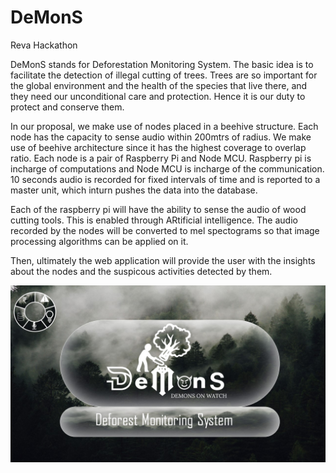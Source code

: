 # DeMonS
Reva Hackathon

DeMonS stands for Deforestation Monitoring System. The basic idea is to facilitate the detection of illegal cutting of trees.
Trees are so important for the global environment and the health of the species that live there, and they need our unconditional care and protection. Hence it is our duty to protect and conserve them.

In our proposal, we make use of nodes placed in a beehive structure. Each node has the capacity to sense audio within 200mtrs of radius. We make use of beehive architecture since it has the highest coverage to overlap ratio.
Each node is a pair of Raspberry Pi and Node MCU. Raspberry pi is incharge of computations and Node MCU is incharge of the communication.
10 seconds audio is recorded for fixed intervals of time and is reported to a master unit, which inturn pushes the data into the database.

Each of the raspberry pi will have the ability to sense the audio of wood cutting tools. This is enabled through ARtificial intelligence.
The audio recorded by the nodes will be converted to mel spectograms so that image processing algorithms can be applied on it.

Then, ultimately the web application will provide the user with the insights about the nodes and the suspicous activities detected by them.


![alt text](https://github.com/HarshithDR/DeMonS/blob/main/slide2.jpeg?raw=true)
